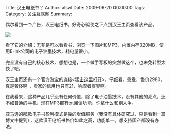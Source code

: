 Title: 汉王电纸书？
Author: alswl
Date: 2009-06-20 00:00:00
Tags: 
Category: 关注互联网
Summary: 

偶尔看到一个广告，汉王电纸书，好奇心驱使之下点到汉王主页查看该产品。

![](http://www.hw99.com/epbooks/images/product/pic_n518-1.jpg)

看了它的介绍：无非是可以看看书，浏览一下图片和MP3，内置内存320MB，使用E-Ink公司的电子油墨技术，耗电量很小。

完全没有自己的核心技术，想想也是，一个做手写板的突然做这个，也未免转型太快了吧。

汉王主页还有一个官方淘宝的连接<[猛击这里打开](http://shop36346514.taobao.com/)>，仔细看，乖乖，售价2980，真是奢侈啊
，卖家的信用也只有21，响应者寥寥啊。

在我看来，这种产品几乎没有任何价值，除了电子油墨技术，没有其他的亮点，还不如普通的手机，现在MP3都有txt阅读功能，你拿什么和别人争。

亚马逊的那款电子书盈利模式是靠的增值服务（我没有具体研究过，只是看到一篇博文中提到），这款汉王电纸书售价如此之高，功能单一，想支持国产都没有办法。

